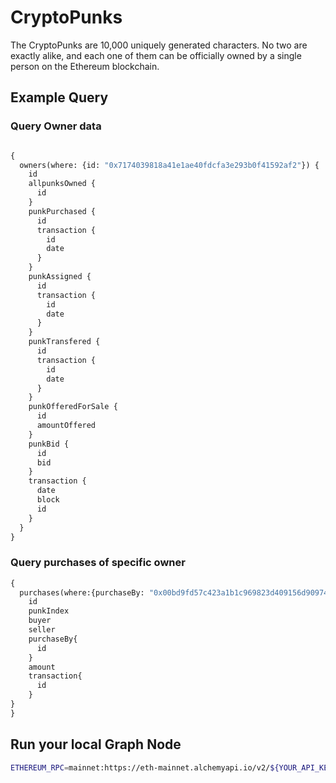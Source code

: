 # CryptoPunks
The CryptoPunks are 10,000 uniquely generated characters. 
No two are exactly alike, and each one of them can be officially owned by a single person on the Ethereum blockchain.

## Example Query
### Query Owner data
```graphql

{
  owners(where: {id: "0x7174039818a41e1ae40fdcfa3e293b0f41592af2"}) {
    id
    allpunksOwned {
      id
    }
    punkPurchased {
      id
      transaction {
        id
        date
      }
    }
    punkAssigned {
      id
      transaction {
        id
        date
      }
    }
    punkTransfered {
      id
      transaction {
        id
        date
      }
    }
    punkOfferedForSale {
      id
      amountOffered
    }
    punkBid {
      id
      bid
    }
    transaction {
      date
      block
      id
    }
  }
}

```
### Query purchases of specific owner
```graphql
{
  purchases(where:{purchaseBy: "0x00bd9fd57c423a1b1c969823d409156d90974d77"}) {
    id
    punkIndex
    buyer
    seller
    purchaseBy{
      id
    }
    amount
    transaction{
      id
    }
}
}
```

## Run your local Graph Node

```bash
ETHEREUM_RPC=mainnet:https://eth-mainnet.alchemyapi.io/v2/${YOUR_API_KEY} docker compose up 
```